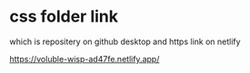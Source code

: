 # css folder link 

which is repositery on github desktop and https link on netlify

https://voluble-wisp-ad47fe.netlify.app/
